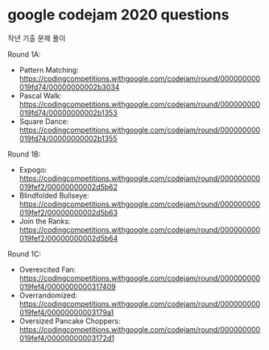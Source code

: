 # google codejam 2020 questions



작년 기출 문제 풀이



Round 1A: 

- Pattern Matching: https://codingcompetitions.withgoogle.com/codejam/round/000000000019fd74/00000000002b3034
- Pascal Walk: https://codingcompetitions.withgoogle.com/codejam/round/000000000019fd74/00000000002b1353
- Square Dance: https://codingcompetitions.withgoogle.com/codejam/round/000000000019fd74/00000000002b1355

Round 1B:

- Expogo: https://codingcompetitions.withgoogle.com/codejam/round/000000000019fef2/00000000002d5b62
- Blindfolded Bullseye: https://codingcompetitions.withgoogle.com/codejam/round/000000000019fef2/00000000002d5b63
- Join the Ranks: https://codingcompetitions.withgoogle.com/codejam/round/000000000019fef2/00000000002d5b64

Round 1C:

- Overexcited Fan: https://codingcompetitions.withgoogle.com/codejam/round/000000000019fef4/0000000000317409
- Overrandomized: https://codingcompetitions.withgoogle.com/codejam/round/000000000019fef4/00000000003179a1
- Oversized Pancake Choppers: https://codingcompetitions.withgoogle.com/codejam/round/000000000019fef4/00000000003172d1

